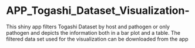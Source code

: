 # APP_Togashi_Dataset_Visualization-
This shiny app filters Togashi Dataset by host and pathogen or only pathogen and depicts the information both in a bar plot and a table. The filtered data set used for the visualization can be downloaded from the app
